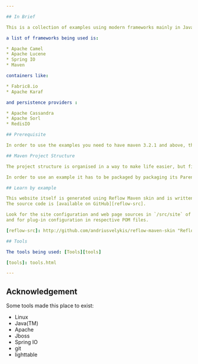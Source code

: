 ```yaml
---

## In Brief

This is a collection of examples using modern frameworks mainly in Java language.

a list of frameworks being used is:

* Apache Camel
* Apache Lucene
* Spring IO
* Maven

containers like:

* Fabric8.io
* Apache Karaf

and persistence providers :

* Apache Cassandra
* Apache Sorl
* RedisIO

## Prerequisite

In order to use the examples you need to have maven 3.2.1 and above, the git version control system and java 1.7 or greater.

## Maven Project Structure

The project structure is organised in a way to make life easier, but first lets put some terminology through. When a project ends with "Aggregator" implies that it 's none of the other sub-projects are dependent on it. If it contains "Parent" it manages all dependencies and plugins of the sub-projects. When contain none of the above terms its a project Example

In order to use an example it has to be packaged by packaging its Parent project.

## Learn by example

This website itself is generated using Reflow Maven skin and is written in Markdown.
The source code is [available on GitHub][reflow-src].

Look for the site configuration and web page sources in `/src/site` of each module;
and for plug-in configuration in respective POM files.

[reflow-src]: http://github.com/andriusvelykis/reflow-maven-skin "Reflow Maven skin source code"

## Tools

The tools being used: [Tools][tools]

[tools]: tools.html

---
```


## Acknowledgement

Some tools made this place to exist:

* Linux
* Java(TM)
* Apache
* Jboss
* Spring IO
* git
* lighttable
